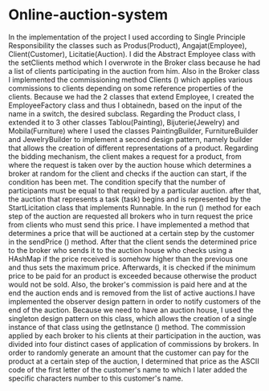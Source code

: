 # Online-auction-system
  In the implementation of the project I used according to Single Principle Responsibility the classes such as Produs(Product), Angajat(Employee), Client(Customer), Licitatie(Auction). I did the Abstract Employee class with the setClients method which I overwrote in the Broker class because he had a list of clients participating in the auction from him. Also in the Broker class I implemented the commissioning method Clients () which applies various commissions to clients depending on some reference properties of the clients.
  Because we had the 2 classes that extend Employee, I created the EmployeeFactory class and thus I obtainedn, based on the input of the name in a switch, the desired subclass.
Regarding the Product class, I extended it to 3 other classes Tablou(Painting), Bijuterie(Jewelry) and Mobila(Furniture) where I used the classes PaintingBuilder, FurnitureBuilder and JewelryBuilder to implement a second design pattern, namely builder that allows the creation of different representations of a product.
 Regarding the bidding mechanism, the client makes a request for a product, from where the request is taken over by the auction house which determines a broker at random for the client and checks if the auction can start, if the condition has been met. The condition specify that the number of participants must be equal to that required by a particular auction. after that, the auction that represents a task (task) begins and is represented by the StartLicitation class that implements Runnable.
  In the run () method for each step of the auction are requested all brokers who in turn request the price from clients who must send this price. I have implemented a method that determines a price that will be auctioned at a certain step by the customer in the sendPrice () method. After that the client sends the determined price to the broker who sends it to the auction house who checks using a HAshMap if the price received is somehow higher than the previous one and thus sets the maximum price. Afterwards, it is checked if the minimum price to be paid for an product is exceeded because otherwise the product would not be sold.
  Also, the broker's commission is paid here and at the end the auction ends and is removed from the list of active auctions.I have implemented the observer design pattern in order to notify customers of the end of the auction.
  Because we need to have an auction house, I used the singleton design pattern on this class, which allows the creation of a single instance of that class using the getInstance () method.
  The commission applied by each broker to his clients at their participation in the auction, was divided into four distinct cases of application of commissions by brokers. In order to randomly generate an amount that the customer can pay for the product at a certain step of the auction, I determined that price as the ASCII code of the first letter of the customer's name to which I later added the specific characters number to this customer's name. 
